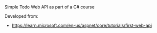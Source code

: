 Simple Todo Web API as part of a C# course

Developed from:
- https://learn.microsoft.com/en-us/aspnet/core/tutorials/first-web-api